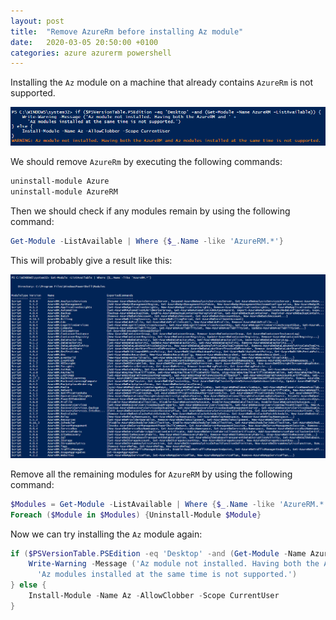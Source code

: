 ```yaml
---
layout: post
title:  "Remove AzureRm before installing Az module"
date:   2020-03-05 20:50:00 +0100
categories: azure azurerm powershell
---
```


Installing the `Az` module on a machine that already contains `AzureRm` is not supported. 

![image-20210305203623990](../assets/image-20210305203623990.png)

We should remove `AzureRm` by executing the following commands:

```powershell
uninstall-module Azure
uninstall-module AzureRM
```

Then we should check if any modules remain by using the following command:

```powershell
Get-Module -ListAvailable | Where {$_.Name -like 'AzureRM.*'}
```

This will probably give a result like this:

![image-20210305203939231](../assets/image-20210305203939231.png)

Remove all the remaining modules for `AzureRM` by using the following command:

```powershell
$Modules = Get-Module -ListAvailable | Where {$_.Name -like 'AzureRM.*'}
Foreach ($Module in $Modules) {Uninstall-Module $Module}
```

Now we can try installing the `Az` module again:

```powershell
if ($PSVersionTable.PSEdition -eq 'Desktop' -and (Get-Module -Name AzureRM -ListAvailable)) {
    Write-Warning -Message ('Az module not installed. Having both the AzureRM and ' +
      'Az modules installed at the same time is not supported.')
} else {
    Install-Module -Name Az -AllowClobber -Scope CurrentUser
}
```
